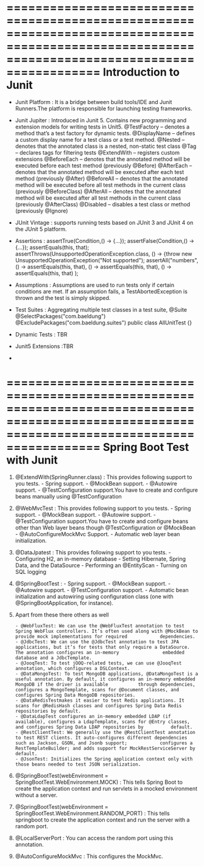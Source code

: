 
===============================================================================================================================================
								Introduction to Junit
===============================================================================================================================================

- Junit Platform : It is a bridge between build tools/IDE and Junit Runners.The platform is responsible for launching testing frameworks.

- Junit Jupiter : Introduced in Junit 5. Contains new programming and extension models for writing tests in Unit5.
	@TestFactory – denotes a method that’s a test factory for dynamic tests.
	@DisplayName – defines a custom display name for a test class or a test method.
	@Nested – denotes that the annotated class is a nested, non-static test class
	@Tag – declares tags for filtering tests
	@ExtendWith – registers custom extensions
	@BeforeEach – denotes that the annotated method will be executed before each test method (previously @Before)
	@AfterEach – denotes that the annotated method will be executed after each test method (previously @After)
	@BeforeAll – denotes that the annotated method will be executed before all test methods in the current class (previously @BeforeClass)
	@AfterAll – denotes that the annotated method will be executed after all test methods in the current class (previously @AfterClass)
	@Disabled – disables a test class or method (previously @Ignore)

- JUnit Vintage : supports running tests based on JUnit 3 and JUnit 4 on the JUnit 5 platform.
- Assertions :
	assertTrue(Condition,() -> {...});
	assertFalse(Condition,() -> {...});
	assertEquals(this, that);
	assertThrows(UnsupportedOperationException.class, () -> {throw new UnsupportedOperationException("Not supported");
	assertAll("numbers",
         	() -> assertEquals(this, that),
         	() -> assertEquals(this, that),
         	() -> assertEquals(this, that)
     	);
- Assumptions : Assumptions are used to run tests only if certain conditions are met. If an assumption fails, a TestAbortedException is thrown and the test is simply skipped.
- Test Suites : Aggregating multiple test classes in a test suite,
	@Suite
	@SelectPackages("com.baeldung")
	@ExcludePackages("com.baeldung.suites")
	public class AllUnitTest {}
- Dynamic Tests : TBR
- Junit5 Extensions :TBR
- 


===============================================================================================================================================
								Spring Boot Test with Junit
===============================================================================================================================================

1. 	@ExtendWith(SpringRunner.class) : This provides following support to you tests.
		- Spring support.
		- @MockBean support.
		- @Autowire support.
		- @TestConfiguration support.You have to create and configure beans manually using  @TestConfiguration

2.	@WebMvcTest : This provides following support to you tests. 
		- Spring support.
		- @MockBean support.
		- @Autowire support.
		- @TestConfiguration support.You have to create and configure beans other than Web layer beans though  @TestConfiguration or @MockBean
		- @AutoConfigureMockMvc Support.
		- Automatic web layer bean initialization.

3.	@DataJpatest : This provides following support to you tests.
		- Configuring H2, an in-memory database
		- Setting Hibernate, Spring Data, and the DataSource
		- Performing an @EntityScan
		- Turning on SQL logging

4. 	@SpringBootTest :
		- Spring support.
		- @MockBean support.
		- @Autowire support.
		- @TestConfiguration support.
		- Automatic bean initialization and autowiring using configuration class (one with @SpringBootApplication, for 	instance).

5. 	Apart from these there others as well
	
		- @WebFluxTest: We can use the @WebFluxTest annotation to test Spring WebFlux controllers. It’s often used along with @MockBean to provide mock implementations for required 			dependencies.
		- @JdbcTest: We can use the @JdbcTest annotation to test JPA applications, but it’s for tests that only require a DataSource. The annotation configures an in-memory 				embedded database and a JdbcTemplate.
		- @JooqTest: To test jOOQ-related tests, we can use @JooqTest annotation, which configures a DSLContext.
		- @DataMongoTest: To test MongoDB applications, @DataMongoTest is a useful annotation. By default, it configures an in-memory embedded MongoDB if the driver is available 			through dependencies, configures a MongoTemplate, scans for @Document classes, and configures Spring Data MongoDB repositories.
		- @DataRedisTestmakes it easier to test Redis applications. It scans for @RedisHash classes and configures Spring Data Redis repositories by default.
		- @DataLdapTest configures an in-memory embedded LDAP (if available), configures a LdapTemplate, scans for @Entry classes, and configures Spring Data LDAP repositories by 			default.
		- @RestClientTest: We generally use the @RestClientTest annotation to test REST clients. It auto-configures different dependencies such as Jackson, GSON, and Jsonb support; 			configures a RestTemplateBuilder; and adds support for MockRestServiceServer by default.
		- @JsonTest: Initializes the Spring application context only with those beans needed to test JSON serialization.
		

6. 	@SpringBootTest(webEnvironment = SpringBootTest.WebEnvironment.MOCK) : This tells Spring Boot to create the application context and run servlets in a mocked environment without a 	server.

7.	@SpringBootTest(webEnvironment = SpringBootTest.WebEnvironment.RANDOM_PORT) : This tells springboot to create the application context and run the server with a random port.

8. 	@LocalServerPort : You can access the random port using this annotation.

9. 	@AutoConfigureMockMvc : This configures the MockMvc.
























